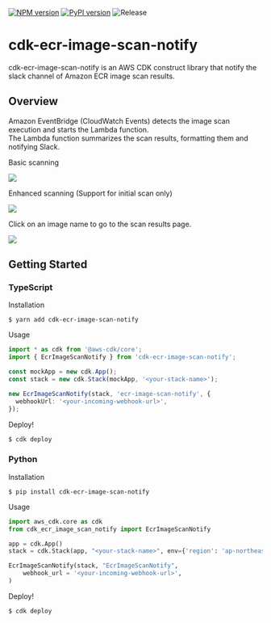 [![NPM version](https://badge.fury.io/js/cdk-ecr-image-scan-notify.svg)](https://badge.fury.io/js/cdk-ecr-image-scan-notify)
[![PyPI version](https://badge.fury.io/py/cdk-ecr-image-scan-notify.svg)](https://badge.fury.io/py/cdk-ecr-image-scan-notify)
![Release](https://github.com/hayao-k/cdk-ecr-image-scan-notify/workflows/release/badge.svg)

# cdk-ecr-image-scan-notify
cdk-ecr-image-scan-notify is an AWS CDK construct library that notify the slack channel of Amazon ECR image scan results. 

## Overview
Amazon EventBridge (CloudWatch Events) detects the image scan execution and starts the Lambda function.  
The Lambda function summarizes the scan results, formatting them and notifying Slack.

Basic scanning

![](https://raw.githubusercontent.com/hayao-k/cdk-ecr-image-scan-notify/main/images/basic-scanning.png)

Enhanced scanning (Support for initial scan only)

![](https://raw.githubusercontent.com/hayao-k/cdk-ecr-image-scan-notify/main/images/enhanced-scanning.png)

Click on an image name to go to the scan results page.

![](https://github.com/hayao-k/ecr-image-scan-findings-to-slack/raw/master/docs/images/scan-result.png)

## Getting Started
### TypeScript
Installation

```
$ yarn add cdk-ecr-image-scan-notify
```

Usage

```ts
import * as cdk from '@aws-cdk/core';
import { EcrImageScanNotify } from 'cdk-ecr-image-scan-notify';

const mockApp = new cdk.App();
const stack = new cdk.Stack(mockApp, '<your-stack-name>');

new EcrImageScanNotify(stack, 'ecr-image-scan-notify', {
  webhookUrl: '<your-incoming-webhook-url>',
});
```

Deploy!

```
$ cdk deploy
```

### Python
Installation

```
$ pip install cdk-ecr-image-scan-notify
```

Usage

```py
import aws_cdk.core as cdk
from cdk_ecr_image_scan_notify import EcrImageScanNotify 

app = cdk.App()
stack = cdk.Stack(app, "<your-stack-name>", env={'region': 'ap-northeast-1'})

EcrImageScanNotify(stack, "EcrImageScanNotify",
    webhook_url = '<your-incoming-webhook-url>',
)
```

Deploy!

```
$ cdk deploy
```